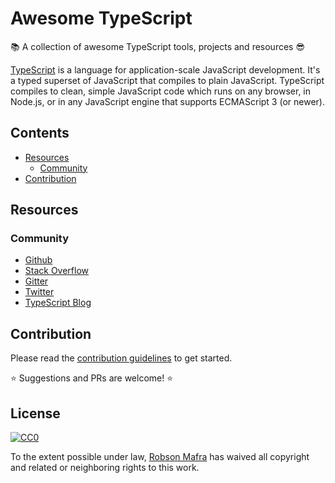 # Awesome TypeScript
📚  A collection of awesome TypeScript tools, projects and resources 😎 

[TypeScript](http://www.typescriptlang.org/) is a language for application-scale JavaScript development. It's a typed superset of JavaScript that compiles to plain JavaScript. TypeScript compiles to clean, simple JavaScript code which runs on any browser, in Node.js, or in any JavaScript engine that supports ECMAScript 3 (or newer).

## Contents

- [Resources](#resources)
	- [Community](#community)
- [Contribution](#contribution)


## Resources

### Community

- [Github](https://github.com/Microsoft/TypeScript)
- [Stack Overflow](https://stackoverflow.com/questions/tagged/typescript)
- [Gitter](https://gitter.im/Microsoft/TypeScript)
- [Twitter](https://twitter.com/typescriptlang)
- [TypeScript Blog](https://blogs.msdn.microsoft.com/typescript)


## Contribution

Please read the [contribution guidelines](./contributing.md) to get started.

:star: Suggestions and PRs are welcome! :star:

## License

[![CC0](http://mirrors.creativecommons.org/presskit/buttons/88x31/svg/cc-zero.svg)](https://creativecommons.org/publicdomain/zero/1.0/)

To the extent possible under law, [Robson Mafra](https://github.com/robsonmafra) has waived all copyright and related or neighboring rights to this work.
